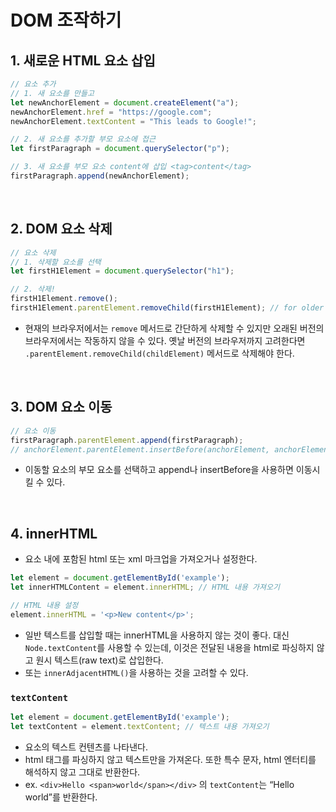 # DOM 조작하기

## 1. 새로운 HTML 요소 삽입

```jsx
// 요소 추가
// 1. 새 요소를 만들고
let newAnchorElement = document.createElement("a");
newAnchorElement.href = "https://google.com";
newAnchorElement.textContent = "This leads to Google!";

// 2. 새 요소를 추가할 부모 요소에 접근
let firstParagraph = document.querySelector("p");

// 3. 새 요소를 부모 요소 content에 삽입 <tag>content</tag>
firstParagraph.append(newAnchorElement);
```

<br />

## 2. DOM 요소 삭제

```jsx
// 요소 삭제
// 1. 삭제할 요소를 선택
let firstH1Element = document.querySelector("h1");

// 2. 삭제!
firstH1Element.remove();
firstH1Element.parentElement.removeChild(firstH1Element); // for older browsers
```

- 현재의 브라우저에서는 `remove` 메서드로 간단하게 삭제할 수 있지만 오래된 버전의 브라우저에서는 작동하지 않을 수 있다. 옛날 버전의 브라우저까지 고려한다면 `.parentElement.removeChild(childElement)` 메서드로 삭제해야 한다.

<br />

## 3. DOM 요소 이동

```jsx
// 요소 이동
firstParagraph.parentElement.append(firstParagraph);
// anchorElement.parentElement.insertBefore(anchorElement, anchorElement.parentElement.firstChild);
```

- 이동할 요소의 부모 요소를 선택하고 append나 insertBefore을 사용하면 이동시킬 수 있다.

<br />

## 4. innerHTML

- 요소 내에 포함된 html 또는 xml 마크업을 가져오거나 설정한다.

```jsx
let element = document.getElementById('example');
let innerHTMLContent = element.innerHTML; // HTML 내용 가져오기

// HTML 내용 설정
element.innerHTML = '<p>New content</p>';
```

- 일반 텍스트를 삽입할 때는 innerHTML을 사용하지 않는 것이 좋다. 대신 `Node.textContent`를 사용할 수 있는데, 이것은 전달된 내용을 html로 파싱하지 않고 원시 텍스트(raw text)로 삽입한다.
- 또는 `innerAdjacentHTML()`을 사용하는 것을 고려할 수 있다.

### `textContent`

```jsx
let element = document.getElementById('example');
let textContent = element.textContent; // 텍스트 내용 가져오기
```

- 요소의 텍스트 컨텐츠를 나타낸다.
- html 태그를 파싱하지 않고 텍스트만을 가져온다. 또한 특수 문자, html 엔터티를 해석하지 않고 그대로 반환한다.
- ex. `<div>Hello <span>world</span></div>` 의 `textContent`는 “Hello world”를 반환한다.
